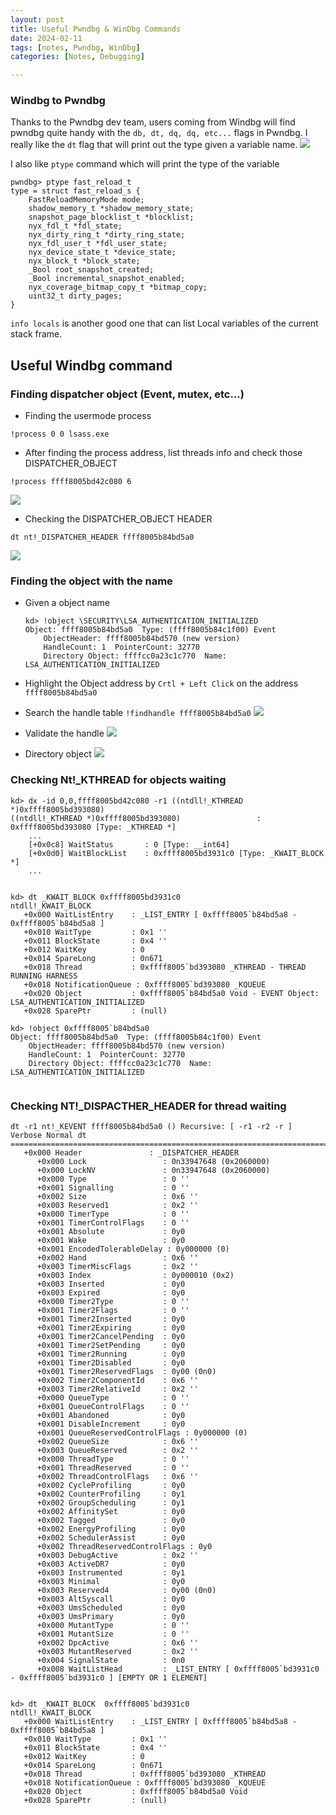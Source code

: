 ```yaml
---
layout: post
title: Useful Pwndbg & WinDbg Commands
date: 2024-02-11
tags: [notes, Pwndbg, WinDbg]
categories: [Notes, Debugging]

---
```

### Windbg to Pwndbg
Thanks to the Pwndbg dev team, users coming from Windbg will find pwndbg quite handy with the `db, dt, dq, dq, etc...` flags in Pwndbg. I really like the `dt` flag that will print out the type given a variable name.
![](/assets/images/2024-01-31-dt.png)

I also like `ptype` command which will print the type of the variable

```
pwndbg> ptype fast_reload_t
type = struct fast_reload_s {
    FastReloadMemoryMode mode;
    shadow_memory_t *shadow_memory_state;
    snapshot_page_blocklist_t *blocklist;
    nyx_fdl_t *fdl_state;
    nyx_dirty_ring_t *dirty_ring_state;
    nyx_fdl_user_t *fdl_user_state;
    nyx_device_state_t *device_state;
    nyx_block_t *block_state;
    _Bool root_snapshot_created;
    _Bool incremental_snapshot_enabled;
    nyx_coverage_bitmap_copy_t *bitmap_copy;
    uint32_t dirty_pages;
}
```

`info locals` is another good one that can list Local variables of the current stack frame.



## Useful Windbg command

### Finding dispatcher object (Event, mutex, etc...)
- Finding the usermode process 
```
!process 0 0 lsass.exe
```
- After finding the process address, list threads info and check those DISPATCHER_OBJECT
```
!process ffff8005bd42c080 6
```
![](/assets/images/2024-01-31-windbgProcessThreadinfo.png)
- Checking the DISPATCHER_OBJECT HEADER 
```
dt nt!_DISPATCHER_HEADER ffff8005b84bd5a0
```

![](/assets/images/2024-01-31-DISPATCHER_OBJECT.png)

### Finding the object with the name
- Given a object name
    ```
    kd> !object \SECURITY\LSA_AUTHENTICATION_INITIALIZED
    Object: ffff8005b84bd5a0  Type: (ffff8005b84c1f00) Event
        ObjectHeader: ffff8005b84bd570 (new version)
        HandleCount: 1  PointerCount: 32770
        Directory Object: ffffcc0a23c1c770  Name: LSA_AUTHENTICATION_INITIALIZED   
    ```
- Highlight the Object address by `Crtl + Left Click` on the address `ffff8005b84bd5a0`

- Search the handle table `!findhandle ffff8005b84bd5a0`
![](/assets/images/2024-01-31-0x614.png)

- Validate the handle
![](/assets/images/2024-01-31-handle.png)
- Directory object
![](/assets/images/2024-01-31-ObjectDirectory.png)


### Checking Nt!_KTHREAD for objects waiting
```
kd> dx -id 0,0,ffff8005bd42c080 -r1 ((ntdll!_KTHREAD *)0xffff8005bd393080)
((ntdll!_KTHREAD *)0xffff8005bd393080)                 : 0xffff8005bd393080 [Type: _KTHREAD *]
	...
    [+0x0c8] WaitStatus       : 0 [Type: __int64]
    [+0x0d0] WaitBlockList    : 0xffff8005bd3931c0 [Type: _KWAIT_BLOCK *]
	...
	
```

```
kd> dt _KWAIT_BLOCK 0xffff8005bd3931c0
ntdll!_KWAIT_BLOCK
   +0x000 WaitListEntry    : _LIST_ENTRY [ 0xffff8005`b84bd5a8 - 0xffff8005`b84bd5a8 ]
   +0x010 WaitType         : 0x1 ''
   +0x011 BlockState       : 0x4 ''
   +0x012 WaitKey          : 0
   +0x014 SpareLong        : 0n671
   +0x018 Thread           : 0xffff8005`bd393080 _KTHREAD - THREAD RUNNING HARNESS
   +0x018 NotificationQueue : 0xffff8005`bd393080 _KQUEUE
   +0x020 Object           : 0xffff8005`b84bd5a0 Void - EVENT Object: LSA_AUTHENTICATION_INITIALIZED
   +0x028 SparePtr         : (null) 

kd> !object 0xffff8005`b84bd5a0
Object: ffff8005b84bd5a0  Type: (ffff8005b84c1f00) Event
    ObjectHeader: ffff8005b84bd570 (new version)
    HandleCount: 1  PointerCount: 32770
    Directory Object: ffffcc0a23c1c770  Name: LSA_AUTHENTICATION_INITIALIZED


```
### Checking NT!_DISPACTHER_HEADER for thread waiting
```
dt -r1 nt!_KEVENT ffff8005b84bd5a0 () Recursive: [ -r1 -r2 -r ] Verbose Normal dt
==================================================================================
   +0x000 Header               : _DISPATCHER_HEADER
      +0x000 Lock                 : 0n33947648 (0x2060000)
      +0x000 LockNV               : 0n33947648 (0x2060000)
      +0x000 Type                 : 0 ''
      +0x001 Signalling           : 0 ''
      +0x002 Size                 : 0x6 ''
      +0x003 Reserved1            : 0x2 ''
      +0x000 TimerType            : 0 ''
      +0x001 TimerControlFlags    : 0 ''
      +0x001 Absolute             : 0y0
      +0x001 Wake                 : 0y0
      +0x001 EncodedTolerableDelay : 0y000000 (0)
      +0x002 Hand                 : 0x6 ''
      +0x003 TimerMiscFlags       : 0x2 ''
      +0x003 Index                : 0y000010 (0x2)
      +0x003 Inserted             : 0y0
      +0x003 Expired              : 0y0
      +0x000 Timer2Type           : 0 ''
      +0x001 Timer2Flags          : 0 ''
      +0x001 Timer2Inserted       : 0y0
      +0x001 Timer2Expiring       : 0y0
      +0x001 Timer2CancelPending  : 0y0
      +0x001 Timer2SetPending     : 0y0
      +0x001 Timer2Running        : 0y0
      +0x001 Timer2Disabled       : 0y0
      +0x001 Timer2ReservedFlags  : 0y00 (0n0)
      +0x002 Timer2ComponentId    : 0x6 ''
      +0x003 Timer2RelativeId     : 0x2 ''
      +0x000 QueueType            : 0 ''
      +0x001 QueueControlFlags    : 0 ''
      +0x001 Abandoned            : 0y0
      +0x001 DisableIncrement     : 0y0
      +0x001 QueueReservedControlFlags : 0y000000 (0)
      +0x002 QueueSize            : 0x6 ''
      +0x003 QueueReserved        : 0x2 ''
      +0x000 ThreadType           : 0 ''
      +0x001 ThreadReserved       : 0 ''
      +0x002 ThreadControlFlags   : 0x6 ''
      +0x002 CycleProfiling       : 0y0
      +0x002 CounterProfiling     : 0y1
      +0x002 GroupScheduling      : 0y1
      +0x002 AffinitySet          : 0y0
      +0x002 Tagged               : 0y0
      +0x002 EnergyProfiling      : 0y0
      +0x002 SchedulerAssist      : 0y0
      +0x002 ThreadReservedControlFlags : 0y0
      +0x003 DebugActive          : 0x2 ''
      +0x003 ActiveDR7            : 0y0
      +0x003 Instrumented         : 0y1
      +0x003 Minimal              : 0y0
      +0x003 Reserved4            : 0y00 (0n0)
      +0x003 AltSyscall           : 0y0
      +0x003 UmsScheduled         : 0y0
      +0x003 UmsPrimary           : 0y0
      +0x000 MutantType           : 0 ''
      +0x001 MutantSize           : 0 ''
      +0x002 DpcActive            : 0x6 ''
      +0x003 MutantReserved       : 0x2 ''
      +0x004 SignalState          : 0n0
      +0x008 WaitListHead         : _LIST_ENTRY [ 0xffff8005`bd3931c0 - 0xffff8005`bd3931c0 ] [EMPTY OR 1 ELEMENT]


kd> dt _KWAIT_BLOCK  0xffff8005`bd3931c0
ntdll!_KWAIT_BLOCK
   +0x000 WaitListEntry    : _LIST_ENTRY [ 0xffff8005`b84bd5a8 - 0xffff8005`b84bd5a8 ]
   +0x010 WaitType         : 0x1 ''
   +0x011 BlockState       : 0x4 ''
   +0x012 WaitKey          : 0
   +0x014 SpareLong        : 0n671
   +0x018 Thread           : 0xffff8005`bd393080 _KTHREAD
   +0x018 NotificationQueue : 0xffff8005`bd393080 _KQUEUE
   +0x020 Object           : 0xffff8005`b84bd5a0 Void
   +0x028 SparePtr         : (null) 


```

